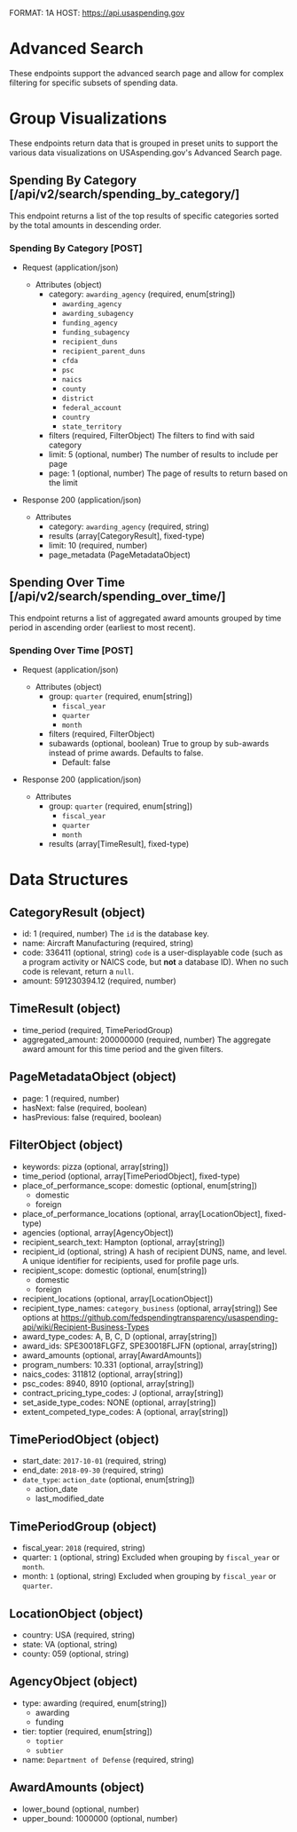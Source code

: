 FORMAT: 1A
HOST: https://api.usaspending.gov

# Advanced Search

These endpoints support the advanced search page and allow for complex filtering for specific subsets of spending data.

# Group Visualizations

These endpoints return data that is grouped in preset units to support the various data visualizations on USAspending.gov's Advanced Search page.

## Spending By Category [/api/v2/search/spending_by_category/]

This endpoint returns a list of the top results of specific categories sorted by the total amounts in descending order.

### Spending By Category [POST]

+ Request (application/json)
    + Attributes (object)
        + category: `awarding_agency` (required, enum[string])
            + `awarding_agency`
            + `awarding_subagency`
            + `funding_agency`
            + `funding_subagency`
            + `recipient_duns`
            + `recipient_parent_duns`
            + `cfda`
            + `psc`
            + `naics`
            + `county`
            + `district`
            + `federal_account`
            + `country`
            + `state_territory`
        + filters (required, FilterObject)
            The filters to find with said category
        + limit: 5 (optional, number)
            The number of results to include per page
        + page: 1 (optional, number)
            The page of results to return based on the limit

+ Response 200 (application/json)
    + Attributes
        + category: `awarding_agency` (required, string)
        + results (array[CategoryResult], fixed-type)
        + limit: 10 (required, number)
        + page_metadata (PageMetadataObject)

## Spending Over Time [/api/v2/search/spending_over_time/]

This endpoint returns a list of aggregated award amounts grouped by time period in ascending order (earliest to most recent).

### Spending Over Time [POST]

+ Request (application/json)
    + Attributes (object)
        + group: `quarter` (required, enum[string])
            + `fiscal_year`
            + `quarter`
            + `month`
        + filters (required, FilterObject)
        + subawards (optional, boolean)
            True to group by sub-awards instead of prime awards. Defaults to false.
            + Default: false

+ Response 200 (application/json)
    + Attributes
        + group: `quarter` (required, enum[string])
            + `fiscal_year`
            + `quarter`
            + `month`
        + results (array[TimeResult], fixed-type)

# Data Structures

## CategoryResult (object)
+ id: 1 (required, number)
    The `id` is the database key.
+ name: Aircraft Manufacturing (required, string)
+ code: 336411 (optional, string)
    `code` is a user-displayable code (such as a program activity or NAICS code, but **not** a database ID). When no such code is relevant, return a `null`.
+ amount: 591230394.12 (required, number)

## TimeResult (object)
+ time_period (required, TimePeriodGroup)
+ aggregated_amount: 200000000 (required, number)
    The aggregate award amount for this time period and the given filters.

## PageMetadataObject (object)
+ page: 1 (required, number)
+ hasNext: false (required, boolean)
+ hasPrevious: false (required, boolean)

## FilterObject (object)
+ keywords: pizza (optional, array[string])
+ time_period (optional, array[TimePeriodObject], fixed-type)
+ place_of_performance_scope: domestic (optional, enum[string])
    + domestic
    + foreign
+ place_of_performance_locations (optional, array[LocationObject], fixed-type)
+ agencies (optional, array[AgencyObject])
+ recipient_search_text: Hampton (optional, array[string])
+ recipient_id (optional, string)
    A hash of recipient DUNS, name, and level. A unique identifier for recipients, used for profile page urls.
+ recipient_scope: domestic (optional, enum[string])
    + domestic
    + foreign
+ recipient_locations (optional, array[LocationObject])
+ recipient_type_names: `category_business` (optional, array[string])
    See options at https://github.com/fedspendingtransparency/usaspending-api/wiki/Recipient-Business-Types
+ award_type_codes: A, B, C, D (optional, array[string])
+ award_ids: SPE30018FLGFZ, SPE30018FLJFN (optional, array[string])
+ award_amounts (optional, array[AwardAmounts])
+ program_numbers: 10.331 (optional, array[string])
+ naics_codes: 311812 (optional, array[string])
+ psc_codes: 8940, 8910 (optional, array[string])
+ contract_pricing_type_codes: J (optional, array[string])
+ set_aside_type_codes: NONE (optional, array[string])
+ extent_competed_type_codes: A (optional, array[string])

## TimePeriodObject (object)
+ start_date: `2017-10-01` (required, string)
+ end_date: `2018-09-30` (required, string)
+ `date_type`: `action_date` (optional, enum[string])
    + action_date
    + last_modified_date

## TimePeriodGroup (object)
+ fiscal_year: `2018` (required, string)
+ quarter: `1` (optional, string)
    Excluded when grouping by `fiscal_year` or `month`.
+ month: `1` (optional, string)
    Excluded when grouping by `fiscal_year` or `quarter`.

## LocationObject (object)
+ country: USA (required, string)
+ state: VA (optional, string)
+ county: 059 (optional, string)

## AgencyObject (object)
+ type: awarding (required, enum[string])
    + awarding
    + funding
+ tier: toptier (required, enum[string])
    + `toptier`
    + `subtier`
+ name: `Department of Defense` (required, string)

## AwardAmounts (object)
+ lower_bound (optional, number)
+ upper_bound: 1000000 (optional, number)
